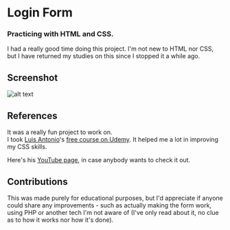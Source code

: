 # Login Form
### Practicing with HTML and CSS.

I had a really good time doing this project.
I'm not new to HTML nor CSS, but I have returned my studies on this since I stopped it a while ago.

## Screenshot

![alt text](https://user-images.githubusercontent.com/86196750/141224598-ce79ccea-57a8-441e-98a7-890cf826399b.png "Screenshot #1 - Login Form")

## References

It was a really fun project to work on.<br>
I took [Luis Antonio](https://github.com/zCHICOz)'s [free course on Udemy](https://www.udemy.com/share/1044a63@98APIT0DYCSVQOb8OzW0hlOR_GygrGNChCgvLjtrH0hXFdP5y30kv2_JJIQdK82k9g==/). It helped me a lot in improving my CSS skills.

Here's his [YouTube page](https://www.youtube.com/channel/UC4NA0sh8n4ZNm76MsFyi2OQ), in case anybody wants to check it out.

## Contributions
This was made purely for educational purposes, but I'd appreciate if anyone could share any improvements - such as actually making the form work, using PHP or another tech I'm not aware of (I've only read about it, no clue as to how it works nor how it's done).

